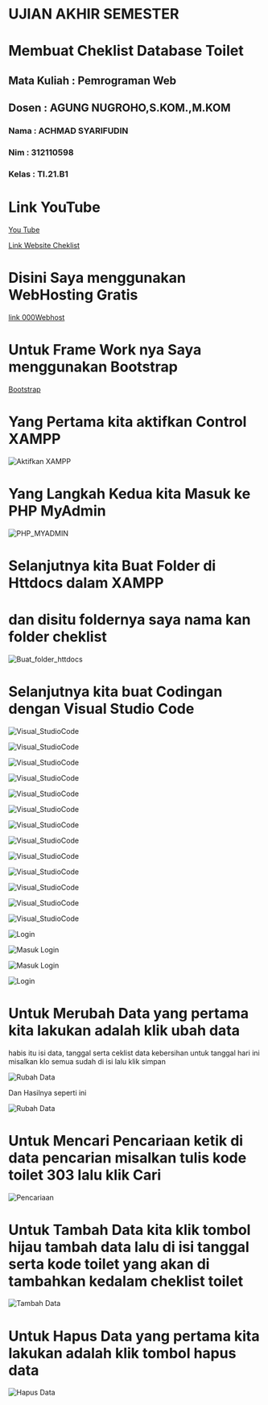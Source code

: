 <h1>UJIAN AKHIR SEMESTER</h1>

<h1>Membuat Cheklist Database Toilet

<h2> Mata Kuliah : Pemrograman Web </h2>
<h2> Dosen        : AGUNG NUGROHO,S.KOM.,M.KOM </h2>

<h3> Nama : ACHMAD SYARIFUDIN </h3>
<h3> Nim  : 312110598 </h3> 
<h3> Kelas : TI.21.B1 </h3>


# Link YouTube

[You Tube](https://youtu.be/urilEhFoqE0)

[Link Website Cheklist](https://tukangwcumum.000webhostapp.com)

# Disini Saya menggunakan WebHosting Gratis
[link 000Webhost](https://id.000webhost.com)

# Untuk Frame Work nya Saya menggunakan Bootstrap
[Bootstrap](https://getbootstrap.com)




# Yang Pertama kita aktifkan Control XAMPP

![Aktifkan XAMPP](https://imgur.com/0WxoTtX.png)


# Yang Langkah Kedua kita Masuk ke PHP MyAdmin


![PHP_MYADMIN](https://imgur.com/dWXJSVq.png)


# Selanjutnya kita Buat Folder di Httdocs dalam XAMPP
 # dan disitu foldernya saya nama kan folder cheklist

 ![Buat_folder_httdocs](https://imgur.com/aEvIbGb.png)


 # Selanjutnya kita buat Codingan dengan Visual Studio Code

 ![Visual_StudioCode](https://imgur.com/20sLLWe.png)


 ![Visual_StudioCode](https://imgur.com/ex9YG7e.png)

 ![Visual_StudioCode](https://imgur.com/UrnZR6N.png)

 ![Visual_StudioCode](https://imgur.com/AzpbneZ.png)

 ![Visual_StudioCode](https://imgur.com/y2Ek8F1.png)

 ![Visual_StudioCode](https://imgur.com/itshckM.png)

 ![Visual_StudioCode](https://imgur.com/gp67KlN.png)

 ![Visual_StudioCode](https://imgur.com/X1OBBrK.png)

 ![Visual_StudioCode](https://imgur.com/lELEJVW.png)

 ![Visual_StudioCode](https://imgur.com/kQX8dJJ.png)

 ![Visual_StudioCode](https://imgur.com/qU7eGU6.png)

 ![Visual_StudioCode](https://imgur.com/Mo8rQym.png)

 ![Visual_StudioCode](https://imgur.com/E57KhPQ.png)


![Login](https://imgur.com/K8augJX.png)

![Masuk Login](https://imgur.com/xo8H1SS.png)

![Masuk Login](https://imgur.com/kOUaUoW.png)

![Login](https://imgur.com/M303O2N.png)

# Untuk Merubah Data yang pertama kita lakukan adalah klik ubah data
habis itu isi data, tanggal serta ceklist data kebersihan untuk tanggal hari ini misalkan
klo semua sudah di isi lalu klik simpan

![Rubah Data](https://imgur.com/4LzxmZa.png)

Dan Hasilnya seperti ini

![Rubah Data](https://imgur.com/pFjYFOd.png)

# Untuk Mencari Pencariaan ketik di data pencarian misalkan tulis kode toilet 303 lalu klik Cari

![Pencariaan](https://imgur.com/tepXJbs.png)

# Untuk Tambah Data kita klik tombol hijau tambah data lalu di isi tanggal serta kode toilet yang akan di tambahkan kedalam cheklist toilet

![Tambah Data](https://imgur.com/a5PURfz.png)

# Untuk Hapus Data yang pertama kita lakukan adalah klik tombol hapus data

![Hapus Data](https://imgur.com/T7Z7CJA.png)